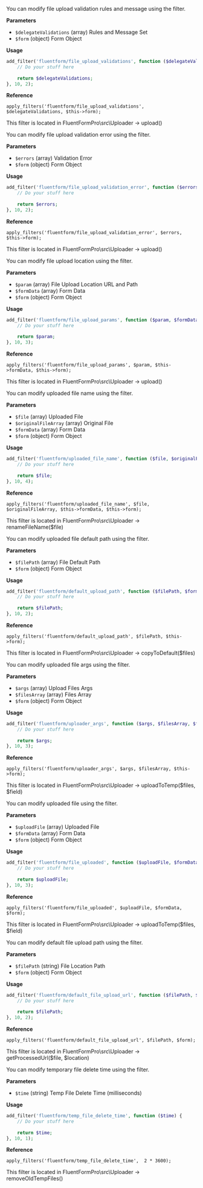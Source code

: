 <explain-block title="fluentform/file_upload_validations">

You can modify file upload validation rules and message using the filter.

**Parameters**

- `$delegateValidations` (array) Rules and Message Set
- `$form` (object) Form Object

**Usage**

```php
add_filter('fluentform/file_upload_validations', function ($delegateValidations, $form) {
    // Do your stuff here
    
    return $delegateValidations; 
}, 10, 2);

```

**Reference**

`apply_filters('fluentform/file_upload_validations', $delegateValidations, $this->form);`

This filter is located in FluentFormPro\src\Uploader -> upload()

</explain-block>

<explain-block title="fluentform/file_upload_validation_error">

You can modify file upload validation error using the filter.

**Parameters**

- `$errors` (array) Validation Error
- `$form` (object) Form Object

**Usage**

```php
add_filter('fluentform/file_upload_validation_error', function ($errors, $form) {
    // Do your stuff here
    
    return $errors;
}, 10, 2);

```

**Reference**

`apply_filters('fluentform/file_upload_validation_error', $errors, $this->form);`

This filter is located in FluentFormPro\src\Uploader -> upload()

</explain-block>

<explain-block title="fluentform/file_upload_params">

You can modify file upload location using the filter.

**Parameters**

- `$param` (array) File Upload Location URL and Path
- `$formData` (array) Form Data
- `$form` (object) Form Object

**Usage**

```php
add_filter('fluentform/file_upload_params', function ($param, $formData, $form) {
    // Do your stuff here
    
    return $param;
}, 10, 3);

```

**Reference**

`apply_filters('fluentform/file_upload_params', $param, $this->formData, $this->form);`

This filter is located in FluentFormPro\src\Uploader -> upload()

</explain-block>

<explain-block title="fluentform/uploaded_file_name">

You can modify uploaded file name using the filter.

**Parameters**

- `$file` (array) Uploaded File
- `$originalFileArray` (array) Original File
- `$formData` (array) Form Data
- `$form` (object) Form Object

**Usage**

```php
add_filter('fluentform/uploaded_file_name', function ($file, $originalFileArray, $formData, $form) {
    // Do your stuff here
    
    return $file;
}, 10, 4);

```

**Reference**

`apply_filters('fluentform/uploaded_file_name', $file, $originalFileArray, $this->formData, $this->form);`

This filter is located in FluentFormPro\src\Uploader -> renameFileName($file)

</explain-block>

<explain-block title="fluentform/default_upload_path">

You can modify uploaded file default path using the filter.

**Parameters**

- `$filePath` (array) File Default Path
- `$form` (object) Form Object

**Usage**

```php
add_filter('fluentform/default_upload_path', function ($filePath, $form) {
    // Do your stuff here
    
    return $filePath;
}, 10, 2);

```

**Reference**

`apply_filters('fluentform/default_upload_path', $filePath, $this->form);`

This filter is located in FluentFormPro\src\Uploader -> copyToDefault($files)

</explain-block>

<explain-block title="fluentform/uploader_args">

You can modify uploaded file args using the filter.

**Parameters**

- `$args` (array) Upload Files Args
- `$filesArray` (array) Files Array
- `$form` (object) Form Object

**Usage**

```php
add_filter('fluentform/uploader_args', function ($args, $filesArray, $form) {
    // Do your stuff here
    
    return $args;
}, 10, 3);

```

**Reference**

`apply_filters('fluentform/uploader_args', $args, $filesArray, $this->form);`

This filter is located in FluentFormPro\src\Uploader -> uploadToTemp($files, $field)

</explain-block>

<explain-block title="fluentform/file_uploaded">

You can modify uploaded file using the filter.

**Parameters**

- `$uploadFile` (array) Uploaded File
- `$formData` (array) Form Data
- `$form` (object) Form Object

**Usage**

```php
add_filter('fluentform/file_uploaded', function ($uploadFile, $formData, $form) {
    // Do your stuff here
    
    return $uploadFile;
}, 10, 3);

```

**Reference**

`apply_filters('fluentform/file_uploaded', $uploadFile, $formData, $form);`

This filter is located in FluentFormPro\src\Uploader -> uploadToTemp($files, $field)

</explain-block>

<explain-block title="fluentform/default_file_upload_url">

You can modify default file upload path using the filter.

**Parameters**

- `$filePath` (string) File Location Path
- `$form` (object) Form Object

**Usage**

```php
add_filter('fluentform/default_file_upload_url', function ($filePath, $form) {
    // Do your stuff here
    
    return $filePath;
}, 10, 2);

```

**Reference**

`apply_filters('fluentform/default_file_upload_url', $filePath, $form);`

This filter is located in FluentFormPro\src\Uploader -> getProcessedUrl($file, $location)

</explain-block>

<explain-block title="fluentform/temp_file_delete_time">

You can modify temporary file delete time using the filter.

**Parameters**

- `$time` (string) Temp File Delete Time (milliseconds)

**Usage**

```php
add_filter('fluentform/temp_file_delete_time', function ($time) {
    // Do your stuff here
    
    return $time;
}, 10, 1);

```

**Reference**

`apply_filters('fluentform/temp_file_delete_time',  2 * 3600);`

This filter is located in FluentFormPro\src\Uploader -> removeOldTempFiles()

</explain-block>
